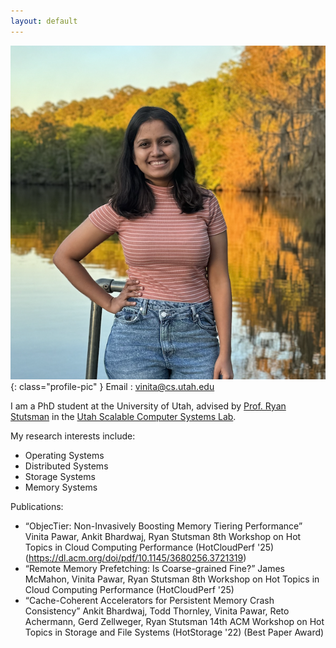 ```yaml
---
layout: default
---
```


![Vinita](vinita.png){: class="profile-pic" }
Email : vinita@cs.utah.edu

I am a PhD student at the University of Utah, advised by [Prof. Ryan Stutsman](https://www.cs.utah.edu/~stutsman/) in the [Utah Scalable Computer Systems Lab](https://uscs.cs.utah.edu/).

My research interests include:
- Operating Systems
- Distributed Systems
- Storage Systems
- Memory Systems

Publications:
- “ObjecTier: Non-Invasively Boosting Memory Tiering Performance” Vinita Pawar, Ankit Bhardwaj, Ryan Stutsman 8th Workshop on Hot Topics in Cloud Computing Performance (HotCloudPerf '25) (https://dl.acm.org/doi/pdf/10.1145/3680256.3721319)
- “Remote Memory Prefetching: Is Coarse-grained Fine?” James McMahon, Vinita Pawar, Ryan Stutsman 8th Workshop on Hot Topics in Cloud Computing Performance (HotCloudPerf '25)
- “Cache-Coherent Accelerators for Persistent Memory Crash Consistency” Ankit Bhardwaj, Todd Thornley, Vinita Pawar, Reto Achermann, Gerd Zellweger, Ryan Stutsman 14th ACM Workshop on Hot Topics in Storage and File Systems (HotStorage '22) (Best Paper Award)


